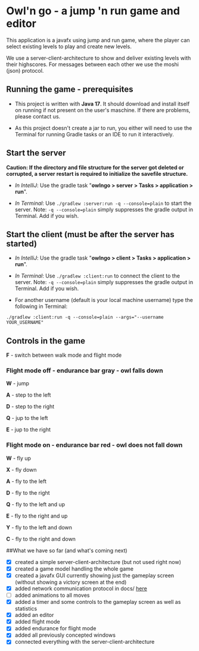 # Owl'n go - a jump 'n run game and editor

This application is a javafx using jump and run game, where the player can select existing levels to
play and create new levels.

We use a server-client-architecture to show and deliver existing levels with their highscores. For
messages between each other we use the moshi (json) protocol.

## Running the game - prerequisites

- This project is written with __Java 17__. It should download and install itself on running if not
  present on the user's maschine. If there are problems, please contact us.

- As this project doesn't create a jar to run, you either will need to use the Terminal for running
  Gradle tasks or an IDE to run it interactively.

## Start the server

__Caution: If the directory and file structure for the server got deleted or corrupted, a server
restart is required to initialize the savefile structure.__

- *In IntelliJ*: Use the gradle task "**owlngo > server > Tasks >
  application > run**".


- *In Terminal*: Use `./gradlew :server:run -q --console=plain` to start the server.
  Note: `-q --console=plain` simply suppresses the gradle output in Terminal. Add if you wish.

## Start the client (must be after the server has started)

- *In IntelliJ*: Use the gradle task "**owlngo > client > Tasks >
  application > run**".


- *In Terminal*: Use `./gradlew :client:run` to connect the client to the server.
  Note: `-q --console=plain` simply suppresses the gradle output in Terminal. Add if you wish.

- For another username (default is your local machine username) type the following in Terminal:

```
./gradlew :client:run -q --console=plain --args="--username YOUR_USERNAME"
```

## Controls in the game

**F** - switch between walk mode and flight mode

### Flight mode off - endurance bar gray - owl falls down

**W** - jump

**A** - step to the left

**D** - step to the right

**Q** - jup to the left

**E** - jup to the right

### Flight mode on - endurance bar red - owl does not fall down

**W** - fly up

**X** - fly down

**A** - fly to the left

**D** - fly to the right

**Q** - fly to the left and up

**E** - fly to the right and up

**Y** - fly to the left and down

**C** - fly to the right and down


##What we have so far (and what's coming next)

- [x] created a simple server-client-architecture (but not used right now)
- [x] created a game model handling the whole game
- [x] created a javafx GUI currently showing just the gameplay screen (without showing a victory
  screen at the end)
- [x] added network communication protocol in docs/ [here](docs/network_communication_protocol.md)
- [ ] added animations to all moves
- [x] added a timer and some controls to the gameplay screen as well as statistics
- [x] added an editor
- [x] added flight mode
- [x] added endurance for flight mode
- [x] added all previously concepted windows
- [x] connected everything with the server-client-architecture
